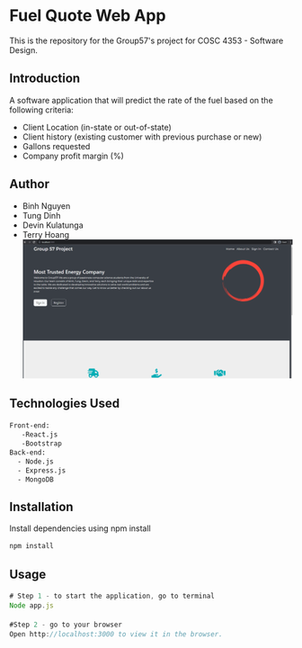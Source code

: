 # Fuel Quote Web App

This is the repository for the Group57's project for COSC 4353 - Software Design.

## Introduction
A software application that will predict the rate of the fuel based on the following criteria:
- Client Location (in-state or out-of-state)
- Client history (existing customer with previous purchase or new)
- Gallons requested
- Company profit margin (%)

## Author
- Binh Nguyen 
- Tung Dinh
- Devin Kulatunga
- Terry Hoang
![](project_demo.gif)
## Technologies Used
```List
Front-end:
   -React.js
   -Bootstrap
Back-end:
  - Node.js
  - Express.js
  - MongoDB
```

## Installation

Install dependencies using npm install

```bash
npm install 
```

## Usage

```javascript
# Step 1 - to start the application, go to terminal
Node app.js

#Step 2 - go to your browser 
Open http://localhost:3000 to view it in the browser.

```



